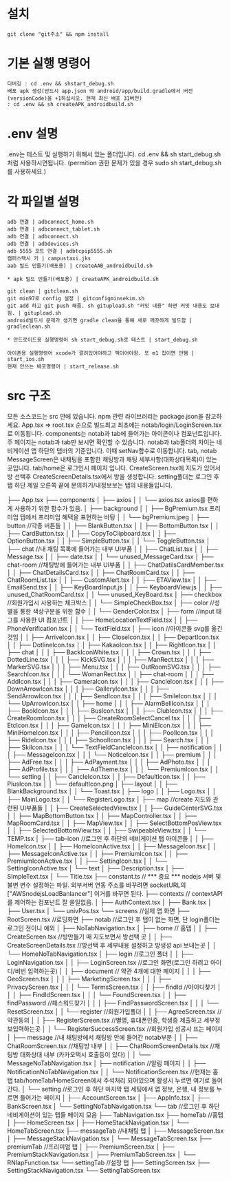 
# 설치
	git clone "git주소" && npm install

# 기본 실행 명령어
	디버깅 : cd .env && shstart_debug.sh
	배포 apk 생성(반드시 app.json 와 android/app/build.gradle에서 버전(versionCode)을 +1하십시오. 현재 최신 배포 31버전)
	: cd .env && sh createAPK_androidbuild.sh
# .env 설명
.env는 테스트 및 실행하기 위해서 있는 폴더입니다.
cd .env && sh start_debug.sh 처럼 사용하시면됩니다.
(permition 권한 문제가 있을 경우 sudo sh start_debug.sh를 사용하세요.)

# 각 파일별 설명
	adb 연결 | adbconnect_home.sh
	adb 연결 | adbconnect_tablet.sh
	adb 연결 | adbconnect.sh
	adb 연결 | adbdevices.sh
	adb 5555 포트 연결 | adbtcpip5555.sh
	캠퍼스택시 키 | campustaxi.jks
	aab 빌드 만들기(배포용) | createAAB_androidbuild.sh
	
	* apk 빌드 만들기(배포용) | createAPK_androidbuild.sh
	
	git clean | gitclean.sh
	git min97로 config 설정 | gitconfigminsekim.sh
	git add 하고 git push 해줌. sh gitupload.sh "커밋 내용" 하면 커밋 내용도 보내짐. | gitupload.sh
	android빌드시 문제가 생기면 gradle clean을 통해 새로 깨끗하게 빌드함 | gradleclean.sh
	
	* 안드로이드용 실행명령어 sh start_debug.sh로 테스트 | start_debug.sh
  
	아이폰용 실행명령어 xcode가 깔려있어야하고 맥이어야함. 또 m1 칩이면 안됌 | start_ios.sh
	현재 안쓰는 배포명령어 | start_release.sh

# src 구조
 모든 소스코드는 src 안에 있습니다.
 npm 관련 라이브러리는 package.json을 참고하세요.
App.tsx => root.tsx 순으로 빌드최고 최초에는 notab/login/LoginScreen.tsx로 이동됩니다.
components는 notab과 tab에 들어가는 아이콘이나 컴포넌트입니다.
주 페이지는 notab과 tab만 보시면 확인할 수 있습니다.
notab과 tab폴더의 차이는 네비게이션 앱 하단의 탭바의 기준입니다. 이때 setNav함수로 이동합니다.
tab, notab MessageScreen은 내채팅을 포함한 채팅방과 채팅 세부사항(대화상대목록)이 있는 곳입니다.
tab/home은 로그인시 페이지 입니다. CreateScreen.tsx에 지도가 있어서 방 선택후 CreateScreenDetails.tsx에서 방을 생성합니다.
setting폴더는 로그인 후 탭 하단 제일 오른쪽 끝에 문의하기/내정보보는 탭의 내용들입니다.

 ├── App.tsx
├── components
│   ├── axios
│   │   └── axios.tsx axios를 편하게 사용하기 위한 함수가 있음.
│   ├── background
│   │   ├── BgPremium.tsx 프리미엄 탭에서 프리미엄 혜택을 표현하는 바탕
│   │   └── bgPremium.jpeg
│   ├── button							//각종 버튼들
│   │   ├── BlankButton.tsx
│   │   ├── BottomButton.tsx
│   │   ├── CardButton.tsx
│   │   ├── CopyToClipboard.tsx
│   │   ├── OptionButton.tsx
│   │   ├── SimpleButton.tsx
│   │   └── ToggleButton.tsx
│   ├── chat								//내 채팅 목록에 들어가는 내부 UI부품
│   │   ├── ChatList.tsx
│   │   ├── Message.tsx
│   │   ├── date.tsx
│   │   └── unused_MessageCard.tsx
│   ├── chat-room						//채팅방에 들어가는 내부 UI부품
│   │   ├── ChatDatilsCardMember.tsx
│   │   ├── ChatDetailsCard.tsx
│   │   ├── ChatRoomCard.tsx
│   │   ├── ChatRoomList.tsx
│   │   ├── CustomAlert.tsx
│   │   ├── ETAView.tsx
│   │   ├── EmailSend.tsx
│   │   ├── KeyBoardInput.js
│   │   ├── KeyboardView.js
│   │   ├── unused_ChatRoomCard.tsx
│   │   └── unused_KeyBoard.tsx
│   ├── checkbox					//회원가입시 사용하는 체크박스
│   │   └── SimpleCheckBox.tsx
│   ├── color							//성별을 통한 색상구분을 위한 함수
│   │   └── GenderColor.tsx
│   ├── form							//input 태그를 사용한 UI 컴포넌트
│   │   ├── HomeLocationTextField.tsx
│   │   ├── PhoneVerification.tsx
│   │   └── TextField.tsx
│   ├── icon							//아이콘들 svg를 옮긴것임
│   │   ├── ArriveIcon.tsx
│   │   ├── CloseIcon.tsx
│   │   ├── DepartIcon.tsx
│   │   ├── DotlineIcon.tsx
│   │   ├── KakaoIcon.tsx
│   │   ├── RightIcon.tsx
│   │   ├── chat
│   │   │   ├── BackIconWhite.tsx
│   │   │   ├── Crown.tsx
│   │   │   ├── DottedLine.tsx
│   │   │   ├── KickSVG.tsx
│   │   │   ├── ManRect.tsx
│   │   │   ├── MarkerSVG.tsx
│   │   │   ├── Menu.tsx
│   │   │   ├── OutRoomSVG.tsx
│   │   │   ├── SearchIcon.tsx
│   │   │   └── WomanRect.tsx
│   │   ├── chat-room
│   │   │   ├── AddIcon.tsx
│   │   │   ├── CameraIcon.tsx
│   │   │   ├── CancleIcon.tsx
│   │   │   ├── DownArrowIcon.tsx
│   │   │   ├── GalleryIcon.tsx
│   │   │   ├── SendArrowIcon.tsx
│   │   │   ├── SendIcon.tsx
│   │   │   ├── SmileIcon.tsx
│   │   │   └── UpArrowIcon.tsx
│   │   ├── home
│   │   │   ├── AlarmBellIcon.tsx
│   │   │   ├── BookIcon.tsx
│   │   │   ├── BusIcon.tsx
│   │   │   ├── ClubIcon.tsx
│   │   │   ├── CreateRoomIcon.tsx
│   │   │   ├── CreateRoomSelectCancel.tsx
│   │   │   ├── EtcIcon.tsx
│   │   │   ├── GameIcon.tsx
│   │   │   ├── MiniEIcon.tsx
│   │   │   ├── MiniHomeIcon.tsx
│   │   │   ├── PencilIcon.tsx
│   │   │   ├── PoolIcon.tsx
│   │   │   ├── RideIcon.tsx
│   │   │   ├── SchoolIcon.tsx
│   │   │   ├── Search.tsx
│   │   │   ├── SkiIcon.tsx
│   │   │   └── TextFieldCancleIcon.tsx
│   │   ├── notification
│   │   │   ├── MessageIcon.tsx
│   │   │   └── NoticeIcon.tsx
│   │   ├── premium
│   │   │   ├── AdFree.tsx
│   │   │   ├── AdPayment.tsx
│   │   │   ├── AdPhoto.tsx
│   │   │   ├── AdProfile.tsx
│   │   │   ├── AdTheme.tsx
│   │   │   └── PremiumIcon.tsx
│   │   └── setting
│   │       ├── CancleIcon.tsx
│   │       ├── DefaultIcon.tsx
│   │       ├── PlusIcon.tsx
│   │       └── defaultIcon.png
│   ├── layout
│   │   ├── BlankBackground.tsx
│   │   └── Toast.tsx
│   ├── logo
│   │   ├── Logo.tsx
│   │   ├── MainLogo.tsx
│   │   └── RegisterLogo.tsx
│   ├── map											//create 지도와 관련된 UI부품들
│   │   ├── CreateSelectedView.tsx
│   │   ├── GuideCenterSVG.tsx
│   │   ├── MapBottomButton.tsx
│   │   ├── MapController.tsx
│   │   ├── MapRoomCard.tsx
│   │   ├── MapView.tsx
│   │   ├── SelectBottomPosView.tsx
│   │   ├── SelectedBottomView.tsx
│   │   ├── SwipeableView.tsx
│   │   └── TEMP.tsx
│   ├── tab-icon								//로그인 후 하단의 네비게이션 탭 아이콘들
│   │   ├── HomeIcon.tsx
│   │   ├── HomeIconActive.tsx
│   │   ├── MessageIcon.tsx
│   │   ├── MessageIconActive.tsx
│   │   ├── PremiumIcon.tsx
│   │   ├── PremiumIconActive.tsx
│   │   ├── SettingIcon.tsx
│   │   └── SettingIconActive.tsx
│   └── text
│       ├── Description.tsx
│       ├── SImpleText.tsx
│       └── Title.tsx
├── constant.ts								// *** 중요 *** nodejs 서버 및 불변 변수 설정하는 파일. 외부서버 연동 주소를 바꾸려면 socketURL의 ["AWSnodejsLoadBanlancer"] 이거를 바꾸면 된다.
├── contexts									// contextAPI를 제어하는 컴포넌트 잘 쓸일없음.
│   ├── AuthContext.tsx
│   ├── Bank.tsx
│   ├── User.tsx
│   └── univPos.tsx
└── screens										//실제 앱 화면
    ├── RootScreen.tsx				//로딩화면
    ├── notab									//로그인 후 탭이 없는 화면, 단 login폴더는 로그인 전이니 예외
    │   ├── NoTabNavigation.tsx
    │   ├── home							// 홈탭
    │   │   ├── CreateScreen.tsx //방만들기 때 지도보면서 방선택 곳
    │   │   ├── CreateScreenDetails.tsx //방선택 후 세부내용 설정하고 방생성 api 보내는곳
    │   │   └── HomeNoTabNavigation.tsx
    │   ├── login										//로그인 폴더
    │   │   ├── LoginNavigation.tsx
    │   │   ├── LoginScreen.tsx			//로그인 화면(로그인 하려고 아이디/비번 입력하는곳)
    │   │   ├── document						// 약관 4개에 대한 페이지
    │   │   │   ├── GeoScreen.tsx
    │   │   │   ├── MarketingScreen.tsx
    │   │   │   ├── PrivacyScreen.tsx
    │   │   │   └── TermsScreen.tsx
    │   │   ├── findId						//아이디찾기
    │   │   │   ├── FindIdScreen.tsx
    │   │   │   └── FoundScreen.tsx
    │   │   ├── findPassword			//패스워드찾기
    │   │   │   ├── FindPasswordScreen.tsx
    │   │   │   └── ResetScreen.tsx
    │   │   └── register					//회원가입폴더
    │   │       ├── AgreeScreen.tsx		//약관동의
    │   │       ├── RegisterScreen.tsx //별명, 휴대폰인증, 학생증 제출하고 세부정보입력하는곳
    │   │       └── RegisterSuccessScreen.tsx //회원가입 성공시 뜨는 페이지
    │   ├── message								//내 채팅방에서 채팅방 안에 들어간 notab부분
    │   │   ├── ChatRoomScreen.tsx //채팅방 내부
    │   │   ├── ChatRoomScreenDetails.tsx //채팅방 대화상대 내부 (카카오택시 호출등이 있다)
    │   │   └── MessageNoTabNavigation.tsx
    │   ├── notification					//알림 페이지
    │   │   ├── NotificationNoTabNavigation.tsx
    │   │   └── NotificationScreen.tsx //현재는 홈탭 tab/homeTab/HomeScreen에서 주석처리 되어있으며 활성시 누르면 여기로 들어간다.
    │   └── setting								//로그인 후 하단 마지막 탭 세팅에서 앱 정보, 은행, 내 정보를 누르면 들어가는 페이지
    │       ├── AccountScreen.tsx
    │       ├── AppInfo.tsx
    │       ├── BankScreen.tsx
    │       └── SettingNoTabNavigation.tsx
    └── tab													//로그인 후 하단 네비게이션이 있는 탭들 페이지 모음
        ├── TabNavigation.tsx
        ├── homeTab									//홈탭
        │   ├── HomeScreen.tsx
        │   ├── HomeStackNavigation.tsx
        │   └── HomeTabScreen.tsx
        ├── messageTab							//내채팅 탭
        │   ├── MessageScreen.tsx
        │   ├── MessageStackNavigation.tsx
        │   └── MessageTabScreen.tsx
        ├── premiumTab						//프리미엄 탭
        │   ├── PremiumScreen.tsx
        │   ├── PremiumStackNavigation.tsx
        │   ├── PremiumTabScreen.tsx
        │   └── RNIapFunction.tsx
        └── settingTab				//설정 탭
            ├── SettingScreen.tsx
            ├── SettingStackNavigation.tsx
            └── SettingTabScreen.tsx
